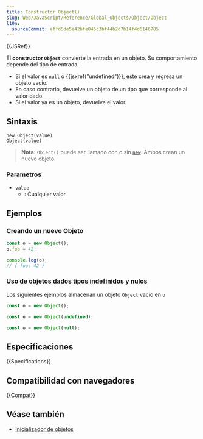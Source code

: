 ```yaml
---
title: Constructor Object()
slug: Web/JavaScript/Reference/Global_Objects/Object/Object
l10n:
  sourceCommit: effd5de5e42bfe045c3bf44b2d7b14f4d6146785
---
```


{{JSRef}}

El **constructor `Object`** convierte la entrada en un objeto. Su comportamiento depende del tipo de entrada.

- Si el valor es [`null`](/es/docs/Web/JavaScript/Reference/Operators/null) o {{jsxref("undefined")}}, este crea y regresa un objeto vacio.
- En caso contrario, devuelve un objeto de un tipo que corresponde al valor dado.
- Si el valor ya es un objeto, devuelve el valor.

## Sintaxis

```js-nolint
new Object(value)
Object(value)
```

> **Nota:** `Object()` puede ser llamado con o sin [`new`](/es/docs/Web/JavaScript/Reference/Operators/new). Ambos crean un nuevo objeto.

### Parametros

- `value`
  - : Cualquier valor.

## Ejemplos

### Creando un nuevo Objeto

```js
const o = new Object();
o.foo = 42;

console.log(o);
// { foo: 42 }
```

### Uso de objetos dados tipos indefinidos y nulos

Los siguientes ejemplos almacenan un objeto `Object` vacio en `o`

```js
const o = new Object();
```

```js
const o = new Object(undefined);
```

```js
const o = new Object(null);
```

## Especificaciones

{{Specifications}}

## Compatibilidad con navegadores

{{Compat}}

## Véase también

- [Inicializador de objetos](/es/docs/Web/JavaScript/Reference/Operators/Object_initializer)

